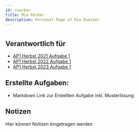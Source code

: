 ```yaml
---
id: ruecker
title: Mia Rücker
description: Personal Page of Mia Ruecker
---
```

#
## Verantwortlich für

- [AP1 Herbst 2021 Aufgabe 1](https://fiae2023.github.io/FIAE2023_AP/docs/AP1/2021/ap1h_2021/ap1h_2021_a1)
- [AP1 Herbst 2022 Aufgabe 1](https://fiae2023.github.io/FIAE2023_AP/docs/AP1/2022/ap1h_2022/ap1h_2022_a1)
- [AP1 Herbst 2023 Aufgabe 1](https://fiae2023.github.io/FIAE2023_AP/docs/AP1/2023/ap1h_2023/ap1h_2023_a1)

## Erstellte Aufgaben:

- Markdown Link zur Erstellten Aufgabe inkl. Musterlösung

## Notizen
Hier können Notizen eingetragen werden
